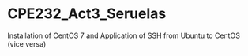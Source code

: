 # CPE232_Act3_Seruelas
Installation of CentOS 7 and Application of SSH from Ubuntu to CentOS (vice versa)
